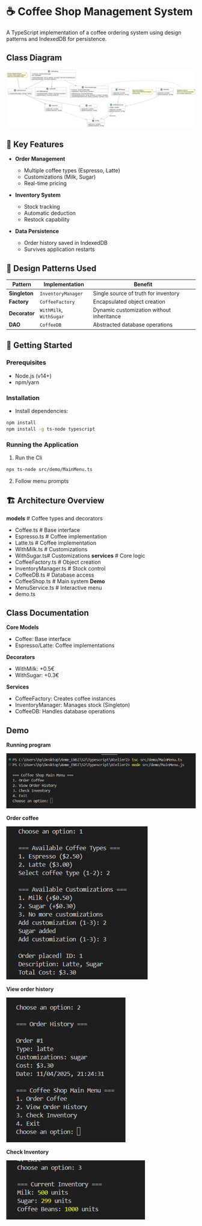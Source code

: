# ☕ Coffee Shop Management System

A TypeScript implementation of a coffee ordering system using design patterns and IndexedDB for persistence.

## Class Diagram 
![alt text](coffeeshopCD.png)

## 🔧 Key Features

- **Order Management**
  - Multiple coffee types (Espresso, Latte)
  - Customizations (Milk, Sugar)
  - Real-time pricing

- **Inventory System**
  - Stock tracking
  - Automatic deduction
  - Restock capability

- **Data Persistence**
  - Order history saved in IndexedDB
  - Survives application restarts

## 🎨 Design Patterns Used

| Pattern         | Implementation          | Benefit |
|----------------|-------------------------|---------|
| **Singleton**  | `InventoryManager`      | Single source of truth for inventory |
| **Factory**    | `CoffeeFactory`         | Encapsulated object creation |
| **Decorator**  | `WithMilk`, `WithSugar` | Dynamic customization without inheritance |
| **DAO**       | `CoffeeDB`             | Abstracted database operations |

## 🚀 Getting Started
### Prerequisites
- Node.js (v14+)
- npm/yarn
### Installation
- Install dependencies:
```bash
npm install
npm install -g ts-node typescript
```
### Running the Application
1. Run the Cli
```bash
npx ts-node src/demo/MainMenu.ts
```
2. Follow menu prompts

## 🏗️ Architecture Overview
**models** # Coffee types and decorators
- Coffee.ts # Base interface
- Espresso.ts # Coffee implementation
- Latte.ts # Coffee implementation
- WithMilk.ts # Customizations
- WithSugar.ts# Customizations 
**services** # Core logic
- CoffeeFactory.ts # Object creation
- InventoryManager.ts # Stock control
- CoffeeDB.ts # Database access
- CoffeeShop.ts # Main system
**Demo**
- MenuService.ts # Interactive menu
- demo.ts 


## Class Documentation
**Core Models**
- Coffee: Base interface
- Espresso/Latte: Coffee implementations

**Decorators**
- WithMilk: +0.5€
- WithSugar: +0.3€

**Services**
- CoffeeFactory: Creates coffee instances
- InventoryManager: Manages stock (Singleton)
- CoffeeDB: Handles database operations

## Demo
**Running program**

![alt text](image.png)

**Order coffee**

![alt text](image-1.png)

**View order history**

![alt text](image-2.png)

**Check Inventory**

![alt text](image-3.png)
